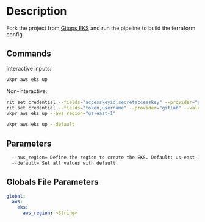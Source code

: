 # Description

Fork the project from [Gitops EKS](https://gitlab.com/vkpr/aws-eks) and run the pipeline to build the terraform config.

## Commands

Interactive inputs:

```bash
vkpr aws eks up
```

Non-interactive:

```bash
rit set credential --fields="accesskeyid,secretaccesskey" --provider="aws" --values="<your-access-key-id>,<your-secret-access-key>"
rit set credential --fields="token,username" --provider="gitlab" --values="<your-gitlab-token>,<your-gitlab-username>"
vkpr aws eks up --aws_region="us-east-1"
```

```bash
vkpr aws eks up --default
```

## Parameters

```bash
  --aws_region= Define the region to create the EKS. Default: us-east-1
  --default= Set all values with default.
```

## Globals File Parameters

```yaml
global:
  aws:
    eks:
      aws_region: <String>
```

